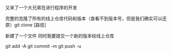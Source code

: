 又来了一个大兄弟在进行程序的开发

完整的克隆了所有的线上仓库代码和版本（查看不到版本号，但是我们确实可以还原）git clone [路径] 

新建了一个文件 同时我要提交一个新的版本给线上仓库

git add -A  git commit -m  git push -u